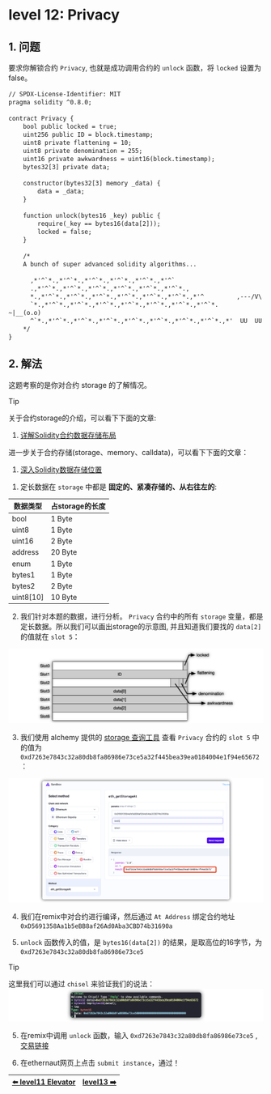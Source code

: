 # level 12: Privacy

## 1. 问题

要求你解锁合约 `Privacy`, 也就是成功调用合约的 `unlock` 函数，将 `locked` 设置为 false。

```solidity
// SPDX-License-Identifier: MIT
pragma solidity ^0.8.0;

contract Privacy {
    bool public locked = true;
    uint256 public ID = block.timestamp;
    uint8 private flattening = 10;
    uint8 private denomination = 255;
    uint16 private awkwardness = uint16(block.timestamp);
    bytes32[3] private data;

    constructor(bytes32[3] memory _data) {
        data = _data;
    }

    function unlock(bytes16 _key) public {
        require(_key == bytes16(data[2]));
        locked = false;
    }

    /*
    A bunch of super advanced solidity algorithms...

      ,*'^`*.,*'^`*.,*'^`*.,*'^`*.,*'^`*.,*'^`
      .,*'^`*.,*'^`*.,*'^`*.,*'^`*.,*'^`*.,*'^`*.,
      *.,*'^`*.,*'^`*.,*'^`*.,*'^`*.,*'^`*.,*'^`*.,*'^         ,---/V\
      `*.,*'^`*.,*'^`*.,*'^`*.,*'^`*.,*'^`*.,*'^`*.,*'^`*.    ~|__(o.o)
      ^`*.,*'^`*.,*'^`*.,*'^`*.,*'^`*.,*'^`*.,*'^`*.,*'^`*.,*'  UU  UU
    */
}
```


## 2. 解法

这题考察的是你对合约 storage 的了解情况。

> [!TIP]
> 关于合约storage的介绍，可以看下下面的文章:
> 1. [详解Solidity合约数据存储布局](https://learnblockchain.cn/books/geth/part7/storage.html)
> 
> 进一步关于合约存储(storage、memory、calldata)，可以看下下面的文章：
> 1. [深入Solidity数据存储位置](https://learnblockchain.cn/article/4864)

1. 定长数据在 `storage` 中都是 **固定的、紧凑存储的、从右往左的**:

|数据类型|占storage的长度|
|---|---|
|bool|1 Byte|
|uint8|1 Byte|
|uint16|2 Byte|
|address|20 Byte|
|enum|1 Byte|
|bytes1|1 Byte|
|bytes2|2 Byte|
|uint8[10]|10 Byte|


2. 我们针对本题的数据，进行分析。 `Privacy` 合约中的所有 `storage` 变量，都是定长数据。所以我们可以画出storage的示意图, 并且知道我们要找的 `data[2]` 的值就在 `slot 5`：

![](../../resources/img/level12/storage.png)

3. 我们使用 alchemy 提供的 [storage 查询工具](https://sandbox.alchemy.com/?network=ETH_SEPOLIA&method=eth_getStorageAt&body.id=1&body.jsonrpc=2.0&body.method=eth_getStorageAt&body.params%5B0%5D=0xD5691358Aa1b5eBB8af26Ad0Aba3CBD74b31690a&body.params%5B1%5D=0x05&body.params%5B2%5D=latest) 查看 `Privacy` 合约的 `slot 5` 中的值为 `0xd7263e7843c32a80db8fa86986e73ce5a32f445bea39ea0184004e1f94e65672`：

![](../../resources/img/level12/getstorageat.png)

4. 我们在remix中对合约进行编译，然后通过 `At Address` 绑定合约地址 `0xD5691358Aa1b5eBB8af26Ad0Aba3CBD74b31690a`

5. `unlock` 函数传入的值，是 `bytes16(data[2])` 的结果，是取高位的16字节，为 `0xd7263e7843c32a80db8fa86986e73ce5`

> [!TIP]
> 这里我们可以通过 `chisel` 来验证我们的说法：
> ![](../../resources/img/level12/chisel_bytes16.png)

5. 在remix中调用 `unlock` 函数，输入 `0xd7263e7843c32a80db8fa86986e73ce5` , [交易链接](https://sepolia.etherscan.io/tx/0xff32d4cc9e5aa145914647dd9ff8b1658b4d0d84e130a9e8e70d859b89d93b1b)

6. 在ethernaut网页上点击 `submit instance`，通过！

| [⬅️ level11 Elevator](../level11_elevator/README.md) | [level13 ➡️](../level12_privacy/README.md) |
|:------------------------------|--------------------------:|